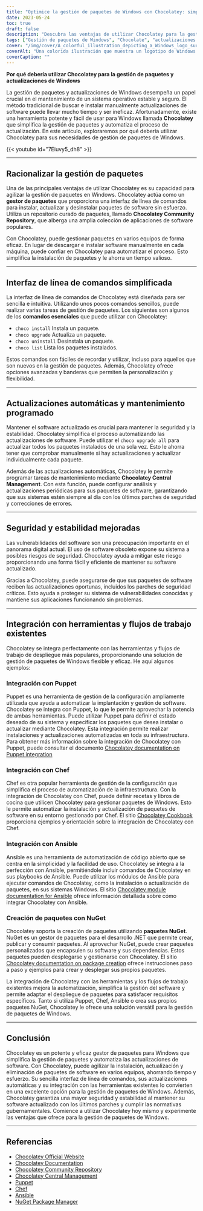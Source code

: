 ```yaml
---
title: "Optimice la gestión de paquetes de Windows con Chocolatey: simplifique las actualizaciones y mejore la seguridad"
date: 2023-05-24
toc: true
draft: false
description: "Descubra las ventajas de utilizar Chocolatey para la gestión de paquetes de Windows: automatice las actualizaciones, ahorre tiempo y garantice la seguridad del sistema."
tags: ["Gestión de paquetes de Windows", "Chocolate", "actualizaciones de software", "gestor de paquetes", "interfaz de línea de comandos", "actualizaciones automáticas", "mantenimiento programado", "seguridad", "estabilidad", "integración", "normativa gubernamental", "conformidad", "marioneta", "Jefe", "Ansible", "Paquetes NuGet", "DoD STIG", "agilizar la gestión de paquetes", "vulnerabilidades del software", "herramientas de despliegue", "Actualizaciones de Windows", "Actualizaciones de paquetes de Windows", "Gestión del software de Windows", "Gestor de paquetes de Windows", "herramienta de gestión de paquetes", "actualizaciones automáticas de paquetes", "Actualizaciones de seguridad de Windows", "instalación del paquete de software", "Implantación de software Windows", "sistema de gestión de paquetes", "Repositorio de software de Windows", "Caché de software de Windows"]
cover: "/img/cover/A_colorful_illustration_depicting_a_Windows_logo_surrounded.png"
coverAlt: "Una colorida ilustración que muestra un logotipo de Windows rodeado de varios iconos de software que representan la gestión optimizada de paquetes y actualizaciones."
coverCaption: ""
---
```


**Por qué debería utilizar Chocolatey para la gestión de paquetes y actualizaciones de Windows**

La gestión de paquetes y actualizaciones de Windows desempeña un papel crucial en el mantenimiento de un sistema operativo estable y seguro. El método tradicional de buscar e instalar manualmente actualizaciones de software puede llevar mucho tiempo y ser ineficaz. Afortunadamente, existe una herramienta potente y fácil de usar para Windows llamada **Chocolatey** que simplifica la gestión de paquetes y automatiza el proceso de actualización. En este artículo, exploraremos por qué debería utilizar Chocolatey para sus necesidades de gestión de paquetes de Windows.

{{< youtube id="7Eiuvy5_dh8" >}}

______

## Racionalizar la gestión de paquetes

Una de las principales ventajas de utilizar Chocolatey es su capacidad para agilizar la gestión de paquetes en Windows. Chocolatey actúa como un **gestor de paquetes** que proporciona una interfaz de línea de comandos para instalar, actualizar y desinstalar paquetes de software sin esfuerzo. Utiliza un repositorio curado de paquetes, llamado **Chocolatey Community Repository**, que alberga una amplia colección de aplicaciones de software populares.

Con Chocolatey, puede gestionar paquetes en varios equipos de forma eficaz. En lugar de descargar e instalar software manualmente en cada máquina, puede confiar en Chocolatey para automatizar el proceso. Esto simplifica la instalación de paquetes y le ahorra un tiempo valioso.

______

## Interfaz de línea de comandos simplificada

La interfaz de línea de comandos de Chocolatey está diseñada para ser sencilla e intuitiva. Utilizando unos pocos comandos sencillos, puede realizar varias tareas de gestión de paquetes. Los siguientes son algunos de los **comandos esenciales** que puede utilizar con Chocolatey:

- `choco install` Instala un paquete.
- `choco upgrade` Actualiza un paquete.
- `choco uninstall` Desinstala un paquete.
- `choco list` Lista los paquetes instalados.

Estos comandos son fáciles de recordar y utilizar, incluso para aquellos que son nuevos en la gestión de paquetes. Además, Chocolatey ofrece opciones avanzadas y banderas que permiten la personalización y flexibilidad.

______

## Actualizaciones automáticas y mantenimiento programado

Mantener el software actualizado es crucial para mantener la seguridad y la estabilidad. Chocolatey simplifica el proceso automatizando las actualizaciones de software. Puede utilizar el `choco upgrade all` para actualizar todos los paquetes instalados de una sola vez. Esto le ahorra tener que comprobar manualmente si hay actualizaciones y actualizar individualmente cada paquete.

Además de las actualizaciones automáticas, Chocolatey le permite programar tareas de mantenimiento mediante **Chocolatey Central Management**. Con esta función, puede configurar análisis y actualizaciones periódicas para sus paquetes de software, garantizando que sus sistemas estén siempre al día con los últimos parches de seguridad y correcciones de errores.

______

## Seguridad y estabilidad mejoradas

Las vulnerabilidades del software son una preocupación importante en el panorama digital actual. El uso de software obsoleto expone su sistema a posibles riesgos de seguridad. Chocolatey ayuda a mitigar este riesgo proporcionando una forma fácil y eficiente de mantener su software actualizado.

Gracias a Chocolatey, puede asegurarse de que sus paquetes de software reciben las actualizaciones oportunas, incluidos los parches de seguridad críticos. Esto ayuda a proteger su sistema de vulnerabilidades conocidas y mantiene sus aplicaciones funcionando sin problemas.

______

## Integración con herramientas y flujos de trabajo existentes

Chocolatey se integra perfectamente con las herramientas y flujos de trabajo de despliegue más populares, proporcionando una solución de gestión de paquetes de Windows flexible y eficaz. He aquí algunos ejemplos:

### Integración con Puppet

Puppet es una herramienta de gestión de la configuración ampliamente utilizada que ayuda a automatizar la implantación y gestión de software. Chocolatey se integra con Puppet, lo que le permite aprovechar la potencia de ambas herramientas. Puede utilizar Puppet para definir el estado deseado de su sistema y especificar los paquetes que desea instalar o actualizar mediante Chocolatey. Esta integración permite realizar instalaciones y actualizaciones automatizadas en toda su infraestructura. Para obtener más información sobre la integración de Chocolatey con Puppet, puede consultar el documento [Chocolatey documentation on Puppet integration](https://docs.chocolatey.org/en-us/features/integrations#puppet)

### Integración con Chef

Chef es otra popular herramienta de gestión de la configuración que simplifica el proceso de automatización de la infraestructura. Con la integración de Chocolatey con Chef, puede definir recetas y libros de cocina que utilicen Chocolatey para gestionar paquetes de Windows. Esto le permite automatizar la instalación y actualización de paquetes de software en su entorno gestionado por Chef. El sitio [Chocolatey Cookbook](https://github.com/chocolatey/chocolatey-cookbook) proporciona ejemplos y orientación sobre la integración de Chocolatey con Chef.

### Integración con Ansible

Ansible es una herramienta de automatización de código abierto que se centra en la simplicidad y la facilidad de uso. Chocolatey se integra a la perfección con Ansible, permitiéndole incluir comandos de Chocolatey en sus playbooks de Ansible. Puede utilizar los módulos de Ansible para ejecutar comandos de Chocolatey, como la instalación o actualización de paquetes, en sus sistemas Windows. El sitio [Chocolatey module documentation for Ansible](https://docs.ansible.com/ansible/latest/collections/chocolatey/chocolatey/index.html) ofrece información detallada sobre cómo integrar Chocolatey con Ansible.

### Creación de paquetes con NuGet

Chocolatey soporta la creación de paquetes utilizando **paquetes NuGet**. NuGet es un gestor de paquetes para el desarrollo .NET que permite crear, publicar y consumir paquetes. Al aprovechar NuGet, puede crear paquetes personalizados que encapsulen su software y sus dependencias. Estos paquetes pueden desplegarse y gestionarse con Chocolatey. El sitio [Chocolatey documentation on package creation](https://docs.chocolatey.org/en-us/create/create-packages) ofrece instrucciones paso a paso y ejemplos para crear y desplegar sus propios paquetes.

La integración de Chocolatey con las herramientas y los flujos de trabajo existentes mejora la automatización, simplifica la gestión del software y permite adaptar el despliegue de paquetes para satisfacer requisitos específicos. Tanto si utiliza Puppet, Chef, Ansible o crea sus propios paquetes NuGet, Chocolatey le ofrece una solución versátil para la gestión de paquetes de Windows.

______

## Conclusión

Chocolatey es un potente y eficaz gestor de paquetes para Windows que simplifica la gestión de paquetes y automatiza las actualizaciones de software. Con Chocolatey, puede agilizar la instalación, actualización y eliminación de paquetes de software en varios equipos, ahorrando tiempo y esfuerzo. Su sencilla interfaz de línea de comandos, sus actualizaciones automáticas y su integración con las herramientas existentes lo convierten en una excelente opción para la gestión de paquetes de Windows. Además, Chocolatey garantiza una mayor seguridad y estabilidad al mantener su software actualizado con los últimos parches y cumplir las normativas gubernamentales. Comience a utilizar Chocolatey hoy mismo y experimente las ventajas que ofrece para la gestión de paquetes de Windows.

______

## Referencias

- [Chocolatey Official Website](https://chocolatey.org/)
- [Chocolatey Documentation](https://docs.chocolatey.org/)
- [Chocolatey Community Repository](https://community.chocolatey.org/packages)
- [Chocolatey Central Management](https://chocolatey.org/central-management)
- [Puppet](https://puppet.com/)
- [Chef](https://www.chef.io/)
- [Ansible](https://www.ansible.com/)
- [NuGet Package Manager](https://www.nuget.org/)
